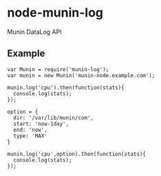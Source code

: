 node-munin-log
==============

Munin DataLog API

Example
---------

    var Munin = require('munin-log');  
    var munin = new Munin('munin-node.example.com');
  
    munin.log('cpu').then(function(stats){  
      console.log(stats);  
    });
    
    option = {
      dir: '/var/lib/munin/com',
      start: 'now-1day',
      end: 'now',
      type: 'MAX'
    }
    
    munin.log('cpu',option).then(function(stats){  
      console.log(stats);
    });
